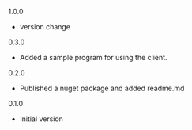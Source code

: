 1.0.0
* version change 

0.3.0
* Added a sample program for using the client.
 
0.2.0
* Published a nuget package and added readme.md
 
0.1.0
* Initial version